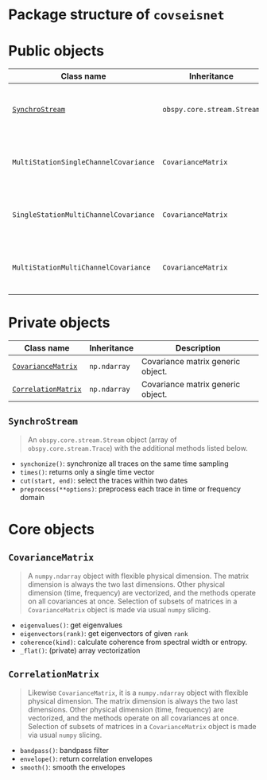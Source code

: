 # Package structure of `covseisnet`

# Public objects

|Class name| Inheritance|Description|
|-|-|-|
|[`SynchroStream`](#synchrostream)|`obspy.core.stream.Stream`| Regular stream object with adapted methods.|
|`MultiStationSingleChannelCovariance`|`CovarianceMatrix`| Regular stream object with adapted methods.|
|`SingleStationMultiChannelCovariance`|`CovarianceMatrix`| Regular stream object with adapted methods.|
|`MultiStationMultiChannelCovariance`|`CovarianceMatrix`| Regular stream object with adapted methods.|

# Private objects

|Class name| Inheritance|Description|
|-|-|-|
|[`CovarianceMatrix`](#covariancematrix)|`np.ndarray`| Covariance matrix generic object.|
|[`CorrelationMatrix`](#correlationmatrix)|`np.ndarray`| Covariance matrix generic object.|


## `SynchroStream`
 > An `obspy.core.stream.Stream` object (array of `obspy.core.stream.Trace`) with the additional methods listed below.
- `synchonize()`: synchronize all traces on the same time sampling
- `times()`: returns only a single time vector
- `cut(start, end)`: select the traces within two dates
- `preprocess(**options)`: preprocess each trace in time or frequency domain


# Core objects

## `CovarianceMatrix`
 > A `numpy.ndarray` object with flexible physical dimension. The matrix dimension is always the two last dimensions. Other physical dimension (time, frequency) are vectorized, and the methods operate on all covariances at once. Selection of subsets of matrices in a `CovarianceMatrix` object is made via usual `numpy` slicing.
- `eigenvalues()`: get eigenvalues
- `eigenvectors(rank)`: get eigenvectors of given `rank`
- `coherence(kind)`: calculate coherence from spectral width or entropy.
- `_flat()`: (private) array vectorization

## `CorrelationMatrix`
 > Likewise `CovarianceMatrix`, it is a `numpy.ndarray` object with flexible physical dimension. The matrix dimension is always the two last dimensions. Other physical dimension (time, frequency) are vectorized, and the methods operate on all covariances at once. Selection of subsets of matrices in a `CovarianceMatrix` object is made via usual `numpy` slicing.
- `bandpass()`: bandpass filter
- `envelope()`: return correlation envelopes
- `smooth()`: smooth the envelopes
